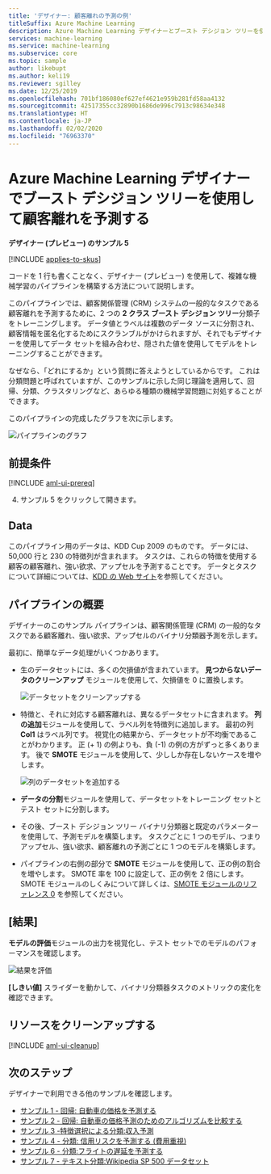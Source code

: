 ```yaml
---
title: 'デザイナー: 顧客離れの予測の例'
titleSuffix: Azure Machine Learning
description: Azure Machine Learning デザイナーとブースト デシジョン ツリーを使用して顧客離れを予測するには、次の分類の例に従います。
services: machine-learning
ms.service: machine-learning
ms.subservice: core
ms.topic: sample
author: likebupt
ms.author: keli19
ms.reviewer: sgilley
ms.date: 12/25/2019
ms.openlocfilehash: 701bf186080ef627ef4621e959b281fd58aa4132
ms.sourcegitcommit: 42517355cc32890b1686de996c7913c98634e348
ms.translationtype: HT
ms.contentlocale: ja-JP
ms.lasthandoff: 02/02/2020
ms.locfileid: "76963370"
---
```

# <a name="use-boosted-decision-tree-to-predict-churn-with-azure-machine-learning-designer"></a>Azure Machine Learning デザイナーでブースト デシジョン ツリーを使用して顧客離れを予測する

**デザイナー (プレビュー) のサンプル 5**

[!INCLUDE [applies-to-skus](../../includes/aml-applies-to-enterprise-sku.md)]

コードを 1 行も書くことなく、デザイナー (プレビュー) を使用して、複雑な機械学習のパイプラインを構築する方法について説明します。

このパイプラインでは、顧客関係管理 (CRM) システムの一般的なタスクである顧客離れを予測するために、2 つの **2 クラス ブースト デシジョン ツリー**分類子をトレーニングします。 データ値とラベルは複数のデータ ソースに分割され、顧客情報を匿名化するためにスクランブルがかけられますが、それでもデザイナーを使用してデータ セットを組み合わせ、隠された値を使用してモデルをトレーニングすることができます。

なぜなら、「どれにするか」という質問に答えようとしているからです。 これは分類問題と呼ばれていますが、このサンプルに示した同じ理論を適用して、回帰、分類、クラスタリングなど、あらゆる種類の機械学習問題に対処することができます。

このパイプラインの完成したグラフを次に示します。

![パイプラインのグラフ](./media/how-to-designer-sample-classification-churn/pipeline-graph.png)

## <a name="prerequisites"></a>前提条件

[!INCLUDE [aml-ui-prereq](../../includes/aml-ui-prereq.md)]

4. サンプル 5 をクリックして開きます。 

## <a name="data"></a>Data

このパイプライン用のデータは、KDD Cup 2009 のものです。 データには、50,000 行と 230 の特徴列が含まれます。 タスクは、これらの特徴を使用する顧客の顧客離れ、強い欲求、アップセルを予測することです。 データとタスクについて詳細については、[KDD の Web サイト](https://www.kdd.org/kdd-cup/view/kdd-cup-2009)を参照してください。

## <a name="pipeline-summary"></a>パイプラインの概要

デザイナーのこのサンプル パイプラインは、顧客関係管理 (CRM) の一般的なタスクである顧客離れ、強い欲求、アップセルのバイナリ分類器予測を示します。

最初に、簡単なデータ処理がいくつかあります。

- 生のデータセットには、多くの欠損値が含まれています。 **見つからないデータのクリーンアップ** モジュールを使用して、欠損値を 0 に置換します。

    ![データセットをクリーンアップする](media/how-to-designer-sample-classification-churn/sample5-dataset-1225.png)

- 特徴と、それに対応する顧客離れは、異なるデータセットに含まれます。 **列の追加**モジュールを使用して、ラベル列を特徴列に追加します。 最初の列 **Col1** はラベル列です。 視覚化の結果から、データセットが不均衡であることがわかります。 正 (+ 1) の例よりも、負 (-1) の例の方がずっと多くあります。 後で **SMOTE** モジュールを使用して、少ししか存在しないケースを増やします。

    ![列のデータセットを追加する](./media/how-to-designer-sample-classification-churn/sample5-addcol-1225.png)



- **データの分割**モジュールを使用して、データセットをトレーニング セットとテスト セットに分割します。

- その後、ブースト デシジョン ツリー バイナリ分類器と既定のパラメーターを使用して、予測モデルを構築します。 タスクごとに 1 つのモデル、つまりアップセル、強い欲求、顧客離れの予測ごとに 1 つのモデルを構築します。

- パイプラインの右側の部分で **SMOTE** モジュールを使用して、正の例の割合を増やします。 SMOTE 率を 100 に設定して、正の例を 2 倍にします。 SMOTE モジュールのしくみについて詳しくは、[SMOTE モジュールのリファレンス 0](algorithm-module-reference/smote.md) を参照してください。

## <a name="results"></a>[結果]

**モデルの評価**モジュールの出力を視覚化し、テスト セットでのモデルのパフォーマンスを確認します。 

![結果を評価](./media/how-to-designer-sample-classification-churn/sample5-evaluate-1225.png)

 **[しきい値]** スライダーを動かして、バイナリ分類器タスクのメトリックの変化を確認できます。 

## <a name="clean-up-resources"></a>リソースをクリーンアップする

[!INCLUDE [aml-ui-cleanup](../../includes/aml-ui-cleanup.md)]

## <a name="next-steps"></a>次のステップ

デザイナーで利用できる他のサンプルを確認します。

- [サンプル 1 - 回帰: 自動車の価格を予測する](how-to-designer-sample-regression-automobile-price-basic.md)
- [サンプル 2 - 回帰: 自動車の価格予測のためのアルゴリズムを比較する](how-to-designer-sample-regression-automobile-price-compare-algorithms.md)
- [サンプル 3 -特徴選択による分類:収入予測](how-to-designer-sample-classification-predict-income.md)
- [サンプル 4 - 分類: 信用リスクを予測する (費用重視)](how-to-designer-sample-classification-credit-risk-cost-sensitive.md)
- [サンプル 6 - 分類:フライトの遅延を予測する](how-to-designer-sample-classification-flight-delay.md)
- [サンプル 7 - テキスト分類:Wikipedia SP 500 データセット](how-to-designer-sample-text-classification.md)
